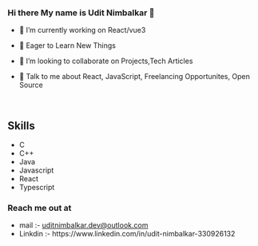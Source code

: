 ### Hi there My name is Udit Nimbalkar 👋

- 🔭 I’m currently working on React/vue3

- 🌱 Eager to Learn New Things 

- 👯 I’m looking to collaborate on Projects,Tech Articles 

- 💬 Talk to me about React, JavaScript, Freelancing Opportunites, Open Source 

<br>
<h2>Skills</h2>
<ul>
<li>C</li>
<li>C++</li>
<li>Java</li>
<li>Javascript</li>
<li>React</li>
<li>Typescript</li>
</ul>


<h3>Reach me out at</h3>
<ul>
<li>mail :- <a href="mailto:uditnimbalkar.dev@outlook.com">uditnimbalkar.dev@outlook.com</a></li>
<li>Linkdin :- https://www.linkedin.com/in/udit-nimbalkar-330926132</li>
</ul>
